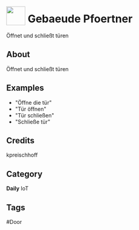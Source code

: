 # <img src="https://raw.githack.com/FortAwesome/Font-Awesome/master/svgs/solid/robot.svg" card_color="#22A7F0" width="50" height="50" style="vertical-align:bottom"/> Gebaeude Pfoertner
Öffnet und schließt türen

## About
Öffnet und schließt türen

## Examples
* "Öffne die tür"
* "Tür öffnen"
* "Tür schließen"
* "Schließe tür"

## Credits
kpreischhoff

## Category
**Daily**
IoT

## Tags
#Door

